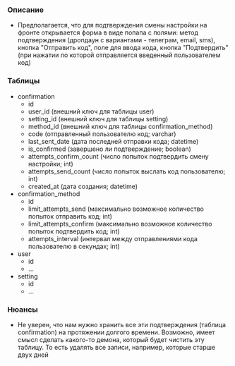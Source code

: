 ### Описание

* Предполагается, что для подтверждения смены настройки на фронте открывается форма в виде попапа с полями: метод подтверждения (дропдаун с вариантами - телеграм, email, sms), кнопка "Отправить код", поле для ввода кода, кнопка "Подтвердить" (при нажатии по которой отправляется введенный пользователем код)

### Таблицы
* confirmation
  * id
  * user_id (внешний ключ для таблицы user)
  * setting_id (внешний ключ для таблицы setting)
  * method_id (внешний ключ для таблицы confirmation_method)
  * code (отправленный пользователю код; varchar)
  * last_sent_date (дата последней отправки кода; datetime)
  * is_confirmed (завершено ли подтверждение; boolean)
  * attempts_confirm_count (число попыток подтвердить смену настройки; int)
  * attempts_send_count (число попыток выслать код пользователю; int)
  * created_at (дата создания; datetime)
* confirmation_method
  * id
  * limit_attempts_send (максимально возможное количество попыток отправить код; int)
  * limit_attempts_confirm (максимально возможное количество попыток подтвердить код; int)
  * attempts_interval (интервал между отправлениями кода пользователю в секундах; int)
* user
  * id
  * ...
* setting
  * id
  * ...

### Нюансы
* Не уверен, что нам нужно хранить все эти подтверждения (таблица confirmation) на протяжении долгого времени. Возможно, имеет смысл сделать какого-то демона, который будет чистить эту таблицу. То есть удалять все записи, например, которые старше двух дней